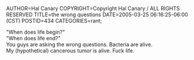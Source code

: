 AUTHOR=Hal Canary
COPYRIGHT=Copyright Hal Canary / ALL RIGHTS RESERVED
TITLE=the wrong questions
DATE=2005-03-25 06:16:25-06:00 (CST)
POSTID=434
CATEGORIES=rant;

"When does life begin?"  
"When does life end?"  
You guys are asking the wrong questions. Bacteria are alive.  
My (hypothetical) cancerous tumor is alive. Fuck life.
